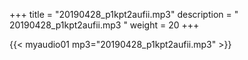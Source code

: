 +++
title = "20190428_p1kpt2aufii.mp3"
description = " 20190428_p1kpt2aufii.mp3 "
weight = 20
+++

{{< myaudio01 mp3="20190428_p1kpt2aufii.mp3" >}}

